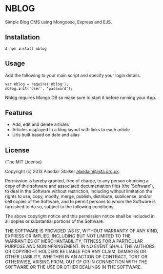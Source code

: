 
# NBLOG

Simple Blog CMS using Mongoose, Express and EJS.

## Installation

    $ npm install nblog

## Usage

Add the following to your main script and specify your login details.

    var nblog = require('nblog');
    nblog.init('user', 'password');

Nblog requires Mongo DB so make sure to start it before running your App.

## Features

  * Add, edit and delete articles
  * Articles displayed in a blog layout with links to each article
  * Urls built based on date and alias

## License 

(The MIT License)

Copyright (c) 2013 Alasdair Stalker alasdair@asta.org.uk

Permission is hereby granted, free of charge, to any person obtaining
a copy of this software and associated documentation files (the
'Software'), to deal in the Software without restriction, including
without limitation the rights to use, copy, modify, merge, publish,
distribute, sublicense, and/or sell copies of the Software, and to
permit persons to whom the Software is furnished to do so, subject to
the following conditions:

The above copyright notice and this permission notice shall be
included in all copies or substantial portions of the Software.

THE SOFTWARE IS PROVIDED 'AS IS', WITHOUT WARRANTY OF ANY KIND,
EXPRESS OR IMPLIED, INCLUDING BUT NOT LIMITED TO THE WARRANTIES OF
MERCHANTABILITY, FITNESS FOR A PARTICULAR PURPOSE AND NONINFRINGEMENT.
IN NO EVENT SHALL THE AUTHORS OR COPYRIGHT HOLDERS BE LIABLE FOR ANY
CLAIM, DAMAGES OR OTHER LIABILITY, WHETHER IN AN ACTION OF CONTRACT,
TORT OR OTHERWISE, ARISING FROM, OUT OF OR IN CONNECTION WITH THE
SOFTWARE OR THE USE OR OTHER DEALINGS IN THE SOFTWARE.
